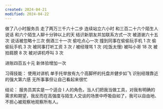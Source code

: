 ```yaml
---
created: 2024-04-21
modified: 2024-04-22
---
```

做了八小时服务员
走了两万三千六十二步
连续站立六小时
和三百二十六个陌生人说话
和六个陌生人聊十分钟以上的天
结识新朋友并加联系方式一次
被道谢六十五次
说话被忽略十三次
倒酒三十一次
偷吃点心一次
撞到同事在偷偷玩手机 1 次
偷偷玩手机 3 次
被同事打听工资 3 次
/ 被经理骂 1 次 (吃饭太慢)
被叫小哥 18 次
被拍肩膀 8 次
被对讲机呼叫 3 次

进账四百五十元
新体验增加一次

习得技能：
使用对讲机
单手托举放有九个高脚杯的托盘并健步如飞
识别经理靠近的强大第六感
无所事事但让自己看起来很忙


结论：
服务员其实是一个适合 I 人的角色，当人们把我当做工具，对我有明确的需求和期望，我反而在高强度与陌生人交谈的场景中呼吸自如了，我可以自由地、不担心被观察地观察所有人。


